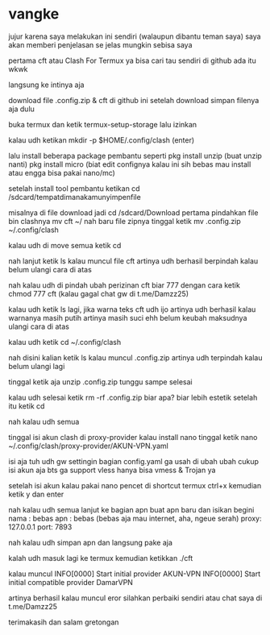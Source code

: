 # vangke
jujur karena saya melakukan ini sendiri (walaupun dibantu teman saya) saya akan memberi penjelasan se jelas mungkin sebisa saya

pertama cft atau Clash For Termux ya bisa cari tau sendiri di github ada itu wkwk

langsung ke intinya aja

download file .config.zip & cft di github ini
setelah download simpan filenya aja dulu

buka termux dan ketik
termux-setup-storage
lalu izinkan

kalau udh ketikan
mkdir -p $HOME/.config/clash (enter)

lalu install beberapa package pembantu seperti
pkg install unzip (buat unzip nanti)
pkg install micro (biat edit confignya kalau ini sih bebas mau install atau engga bisa pakai nano/mc)

setelah install tool pembantu ketikan
cd /sdcard/tempatdimanakamunyimpenfile

misalnya di file download jadi
cd /sdcard/Download
pertama pindahkan file bin clashnya
mv cft ~/
nah baru file zipnya tinggal ketik
mv .config.zip ~/.config/clash

kalau udh di move semua ketik
cd

nah lanjut ketik ls kalau muncul file cft artinya udh berhasil berpindah kalau belum ulangi cara di atas

nah kalau udh di pindah
ubah perizinan cft biar 777 dengan cara ketik
chmod 777 cft (kalau gagal chat gw di t.me/Damzz25)

kalau udh ketik ls lagi, jika warna teks cft udh ijo artinya udh berhasil kalau warnanya masih putih artinya masih suci ehh belum keubah maksudnya ulangi cara di atas

kalau udh ketik
cd ~/.config/clash

nah disini kalian ketik
ls
kalau muncul .config.zip artinya udh terpindah kalau belum ulangi lagi

tinggal ketik aja
unzip .config.zip
tunggu sampe selesai 

kalau udh selesai ketik 
rm -rf .config.zip
biar apa? biar lebih estetik
setelah itu ketik
cd

nah kalau udh semua

tinggal isi akun clash di proxy-provider
kalau install nano tinggal ketik
nano ~/.config/clash/proxy-provider/AKUN-VPN.yaml

isi aja tuh udh gw settingin bagian config.yaml ga usah di ubah ubah cukup isi akun aja bts ga support vless hanya bisa vmess & Trojan ya

setelah isi akun kalau pakai nano pencet di shortcut termux ctrl+x kemudian ketik y dan enter

nah kalau udh semua lanjut ke bagian apn buat apn baru dan isikan begini
nama : bebas
apn : bebas (bebas aja mau internet, aha, ngeue serah)
proxy: 127.0.0.1
port: 7893

nah kalau udh simpan apn dan langsung pake aja

kalah udh masuk lagi ke termux kemudian ketikkan  ./cft

kalau muncul
INFO[0000] Start initial provider AKUN-VPN
INFO[0000] Start initial compatible provider DamarVPN

artinya berhasil kalau muncul eror silahkan perbaiki sendiri atau chat saya di t.me/Damzz25

terimakasih dan salam gretongan 
